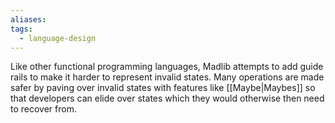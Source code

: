 ```yaml
---
aliases: 
tags:
  - language-design
---
```

Like other functional programming languages, Madlib attempts to add guide rails to make it harder to represent invalid states. Many operations are made safer by paving over invalid states with features like [[Maybe|Maybes]] so that developers can elide over states which they would otherwise then need to recover from.